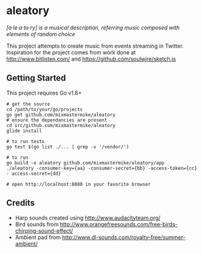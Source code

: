 # aleatory
_[a·le·a·to·ry] is a musical description, referring music composed with elements of random choice_

This project attempts to create music from events streaming in Twitter.  Inspiration for the project comes from work done at http://www.bitlisten.com/ and https://github.com/soulwire/sketch.js

## Getting Started
This project requires Go v1.6+

```
# get the source
cd /path/to/your/go/projects
go get github.com/mixmastermike/aleatory
# ensure the dependancies are present
cd src/github.com/mixmastermike/aleatory
glide install
```

```
# to run tests
go test $(go list ./... | grep -v '/vendor/')
```

```
# to run
go build -o aleatory github.com/mixmastermike/aleatory/app
./aleatory -consumer-key={aa} -consumer-secret={bb} -access-token={cc} - access-secret={dd}

# open http://localhost:8080 in your favorite browser
```

## Credits
- Harp sounds created using http://www.audacityteam.org/
- Bird sounds from http://www.orangefreesounds.com/free-birds-chirping-sound-effect/
- Ambient pad from http://www.dl-sounds.com/royalty-free/summer-ambient/
